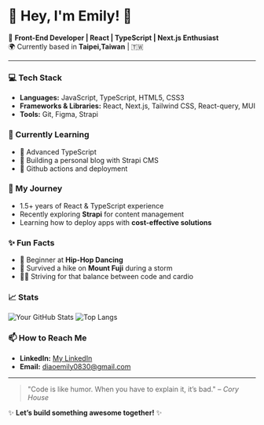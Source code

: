 # 🌟 Hey, I'm Emily! 🌟

🎨 **Front-End Developer | React | TypeScript | Next.js Enthusiast**  
🌍 Currently based in **Taipei,Taiwan** | 🇹🇼

---

### 💻 Tech Stack

- **Languages:** JavaScript, TypeScript, HTML5, CSS3
- **Frameworks & Libraries:** React, Next.js, Tailwind CSS, React-query, MUI
- **Tools:** Git, Figma, Strapi

### 🌱 Currently Learning

- 🚀 Advanced TypeScript
- 🧩 Building a personal blog with Strapi CMS
- 🎨 Github actions and deployment

### 🚀 My Journey

- 1.5+ years of React & TypeScript experience
- Recently exploring **Strapi** for content management
- Learning how to deploy apps with **cost-effective solutions**

### ✨ Fun Facts

- 💃 Beginner at **Hip-Hop Dancing**
- 🌄 Survived a hike on **Mount Fuji** during a storm
- 🏃‍♂️ Striving for that balance between code and cardio

### 📈 Stats

![Your GitHub Stats](https://github-readme-stats.vercel.app/api?username=YenYuD&show_icons=true&theme=radical)
![Top Langs](https://github-readme-stats.vercel.app/api/top-langs/?username=YenYuD&layout=compact&theme=radical)

### 📫 How to Reach Me

- **LinkedIn:** [My LinkedIn](https://www.linkedin.com/in/emily-diao-89aab22a9/)
- **Email:** [diaoemily0830@gmail.com](diaoemily0830@gmail.com)

---

> "Code is like humor. When you have to explain it, it’s bad." – _Cory House_

✨ **Let’s build something awesome together!** ✨

